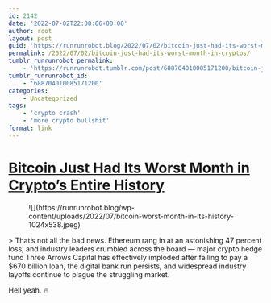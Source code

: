 ```yaml
---
id: 2142
date: '2022-07-02T22:08:06+00:00'
author: root
layout: post
guid: 'https://runrunrobot.blog/2022/07/02/bitcoin-just-had-its-worst-month-in-cryptos/'
permalink: /2022/07/02/bitcoin-just-had-its-worst-month-in-cryptos/
tumblr_runrunrobot_permalink:
    - 'https://runrunrobot.tumblr.com/post/688704010085171200/bitcoin-just-had-its-worst-month-in-cryptos'
tumblr_runrunrobot_id:
    - '688704010085171200'
categories:
    - Uncategorized
tags:
    - 'crypto crash'
    - 'more crypto bullshit'
format: link
---
```


# [Bitcoin Just Had Its Worst Month in Crypto’s Entire History](https://futurism.com/the-byte/bitcoin-worst-month-in-history)

<figure class="wp-block-image size-large">![](https://runrunrobot.blog/wp-content/uploads/2022/07/bitcoin-worst-month-in-its-history-1024x538.jpeg)</figure>> That’s not all the bad news. Ethereum rang in at an astonishing 47 percent loss, and industry leaders crumbled across the board — major crypto hedge fund Three Arrows Capital has effectively imploded after failing to pay a $670 billion loan, the digital bank run persists, and widespread industry layoffs continue to plague the struggling market.

Hell yeah. 🔥